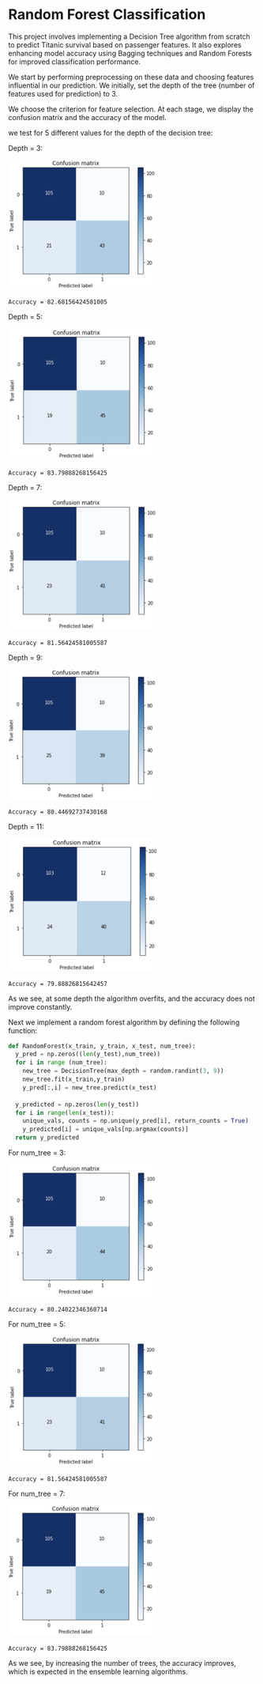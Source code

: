 # Random Forest Classification
This project involves implementing a Decision Tree algorithm from scratch to predict Titanic survival based on passenger features. It also explores enhancing model accuracy using Bagging techniques and Random Forests for improved classification performance.

We start by performing preprocessing on these data and choosing features influential in our prediction. We initially, set the depth of the tree (number of features used for prediction) to 3.

We choose the criterion for feature selection. At each stage, we display the confusion matrix and the accuracy of the model.

we test for 5 different values for the depth of the decision tree:

Depth = 3:

<img src="images/1.png" width="300"/>

```
Accuracy = 82.68156424581005
```

Depth = 5:

<img src="images/2.png" width="300"/>

```
Accuracy = 83.79888268156425
```

Depth = 7:

<img src="images/3.png" width="300"/>

```
Accuracy = 81.56424581005587
```

Depth = 9:

<img src="images/4.png" width="300"/>

```
Accuracy = 80.44692737430168
```

Depth = 11:

<img src="images/5.png" width="300"/>

```
Accuracy = 79.88826815642457
```

As we see, at some depth the algorithm overfits, and the accuracy does not improve constantly.

Next we implement a random forest algorithm by defining the following function:


```python
def RandomForest(x_train, y_train, x_test, num_tree):
  y_pred = np.zeros((len(y_test),num_tree))
  for i in range (num_tree):
    new_tree = DecisionTree(max_depth = random.randint(3, 9))
    new_tree.fit(x_train,y_train)
    y_pred[:,i] = new_tree.predict(x_test)

  y_predicted = np.zeros(len(y_test))
  for i in range(len(x_test)):
    unique_vals, counts = np.unique(y_pred[i], return_counts = True)
    y_predicted[i] = unique_vals[np.argmax(counts)]
  return y_predicted
```

For num_tree = 3:

<img src="images/6.png" width="300"/>

```
Accuracy = 80.24022346368714
```

For num_tree = 5:

<img src="images/7.png" width="300"/>

```
Accuracy = 81.56424581005587
```

For num_tree = 7:

<img src="images/8.png" width="300"/>

```
Accuracy = 83.79888268156425
```

As we see, by increasing the number of trees, the accuracy improves, which is expected in the ensemble learning algorithms.
